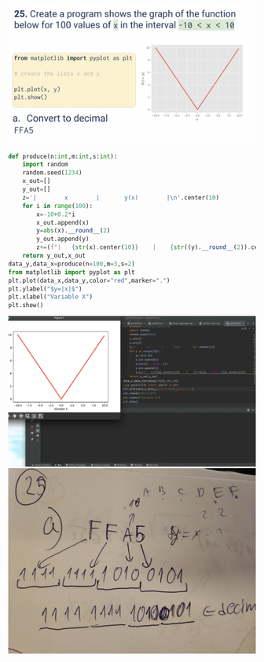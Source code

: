![](https://github.com/AleksandarDzudzevic/Unit_2/blob/main/quizz025text.png)
```.py
def produce(n:int,m:int,s:int):
    import random
    random.seed(1234)
    x_out=[]
    y_out=[]
    z='|        x        |       y(x)        |\n'.center(10)
    for i in range(100):
        x=-10+0.2*i
        x_out.append(x)
        y=abs(x).__round__(2)
        y_out.append(y)
        z+=(f"|   {str(x).center(10)}    |    {str((y).__round__(2)).center(10)}     |\n").center(10)
    return y_out,x_out
data_y,data_x=produce(n=100,m=3,s=2)
from matplotlib import pyplot as plt
plt.plot(data_x,data_y,color="red",marker=".")
plt.ylabel("$y=|x|$")
plt.xlabel("Variable X")
plt.show()
```
![](https://github.com/AleksandarDzudzevic/Unit_2/blob/main/quiz025test.png)
![](https://github.com/AleksandarDzudzevic/Unit_2/blob/main/quiz025b.jpg)
